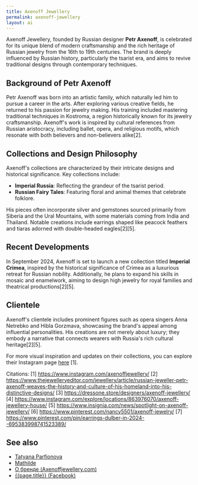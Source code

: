 ```yaml
---
title: Axenoff Jewellery
permalink: axenoff-jewellery
layout: ai
---
```


Axenoff Jewellery, founded by Russian designer **Petr Axenoff**, is celebrated for its unique blend of modern craftsmanship and the rich heritage of Russian jewelry from the 16th to 19th centuries. The brand is deeply influenced by Russian history, particularly the tsarist era, and aims to revive traditional designs through contemporary techniques.

## Background of Petr Axenoff
Petr Axenoff was born into an artistic family, which naturally led him to pursue a career in the arts. After exploring various creative fields, he returned to his passion for jewelry making. His training included mastering traditional techniques in Kostroma, a region historically known for its jewelry craftsmanship. Axenoff's work is inspired by cultural references from Russian aristocracy, including ballet, opera, and religious motifs, which resonate with both believers and non-believers alike[2].

## Collections and Design Philosophy
Axenoff's collections are characterized by their intricate designs and historical significance. Key collections include:

- **Imperial Russia**: Reflecting the grandeur of the tsarist period.
- **Russian Fairy Tales**: Featuring floral and animal themes that celebrate folklore.

His pieces often incorporate silver and gemstones sourced primarily from Siberia and the Ural Mountains, with some materials coming from India and Thailand. Notable creations include earrings shaped like peacock feathers and tiaras adorned with double-headed eagles[2][5].

## Recent Developments
In September 2024, Axenoff is set to launch a new collection titled **Imperial Crimea**, inspired by the historical significance of Crimea as a luxurious retreat for Russian nobility. Additionally, he plans to expand his skills in mosaic and enamelwork, aiming to design high jewelry for royal families and theatrical productions[2][5].

## Clientele
Axenoff's clientele includes prominent figures such as opera singers Anna Netrebko and Hibla Gorzmava, showcasing the brand's appeal among influential personalities. His creations are not merely about luxury; they embody a narrative that connects wearers with Russia's rich cultural heritage[2][5].

For more visual inspiration and updates on their collections, you can explore their Instagram page [here](https://www.instagram.com/axenoffjewellery/) [1].

Citations:
[1] https://www.instagram.com/axenoffjewellery/
[2] https://www.thejewelleryeditor.com/jewellery/article/russian-jeweller-petr-axenoff-weaves-the-history-and-culture-of-his-homeland-into-his-distinctive-designs/
[3] https://dressone.store/designers/axenoff-jewellery/
[4] https://www.instagram.com/explore/locations/863976070/axenoff-jewellery-house/
[5] https://www.insignia.com/news/spotlight-on-axenoff-jewellery/
[6] https://www.pinterest.com/nancy5501/axenoff-jewelry/
[7] https://www.pinterest.com/pin/earrings-dulber-in-2024--695383998741523389/

## See also

+ [Tatyana Parfionova](parfionova-tatyana)
+ [Mathilde](mathilde)
+ [О бренде (Axenoffjewellery.com)](http://axenoffjewellery.com/)
+ [{{page.title}} (Facebook)](https://www.facebook.com/AxenoffJewelleryOfficial/)
